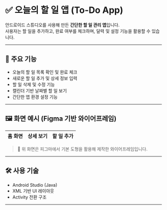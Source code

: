 # ✅ 오늘의 할 일 앱 (To-Do App)

안드로이드 스튜디오를 사용해 만든 **간단한 할 일 관리 앱**입니다.  
사용자는 할 일을 추가하고, 완료 여부를 체크하며, 달력 및 설정 기능을 활용할 수 있습니다.

---

## 📱 주요 기능

- 오늘의 할 일 목록 확인 및 완료 체크
- 새로운 할 일 추가 및 상세 정보 입력
- 할 일 삭제 및 수정 기능
- 캘린더 기반 날짜별 할 일 보기
- 간단한 앱 환경 설정 기능

---

## 🖼️ 화면 예시 (Figma 기반 와이어프레임)

| 홈 화면 | 상세 보기 | 할 일 추가 |
|---|---|---|

> 📌 위 화면은 피그마에서 기본 도형을 활용해 제작한 와이어프레임입니다.

---

## 🛠️ 사용 기술

- Android Studio (Java)
- XML 기반 UI 레이아웃
- Activity 전환 구조

---
